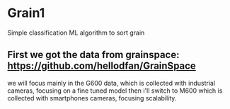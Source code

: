 # Grain1
Simple classification ML algorithm to sort grain

## First we got the data from grainspace: https://github.com/hellodfan/GrainSpace
we will focus mainly in the G600 data, which is collected with industrial cameras, focusing on a fine tuned model
then i'll switch to M600 which is collected with smartphones cameras, focusing  scalability.
